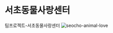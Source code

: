 # 서초동물사랑센터
팀프로젝트-서초동물사랑센터
![seocho-animal-love](https://user-images.githubusercontent.com/91304854/139195404-3aaafccb-6513-4c57-9dc1-2368afcc6f47.png)
